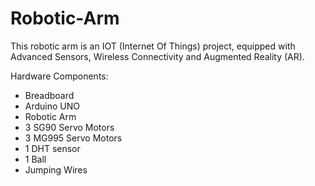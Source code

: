 # Robotic-Arm
This robotic arm is an IOT (Internet Of Things) project, equipped with Advanced Sensors, Wireless Connectivity and Augmented Reality (AR).

Hardware Components:
- Breadboard
- Arduino UNO
- Robotic Arm
- 3 SG90 Servo Motors
- 3 MG995 Servo Motors
- 1 DHT sensor
- 1 Ball
- Jumping Wires
